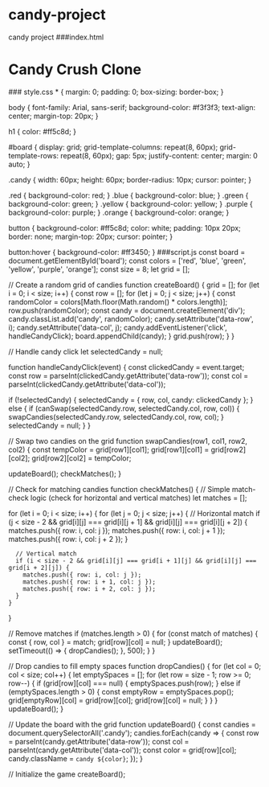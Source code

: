 # candy-project
candy project
###index.html
<!DOCTYPE html>
<html lang="en">
<head>
  <meta charset="UTF-8">
  <meta name="viewport" content="width=device-width, initial-scale=1.0">
  <title>Candy Crush Clone</title>
  <link rel="stylesheet" href="style.css">
</head>
<body>
  <h1>Candy Crush Clone</h1>
  <div id="board"></div>
  <script src="script.js"></script>
</body>
</html>
### style.css
* {
    margin: 0;
    padding: 0;
    box-sizing: border-box;
  }
  
  body {
    font-family: Arial, sans-serif;
    background-color: #f3f3f3;
    text-align: center;
    margin-top: 20px;
  }
  
  h1 {
    color: #ff5c8d;
  }
  
  #board {
    display: grid;
    grid-template-columns: repeat(8, 60px);
    grid-template-rows: repeat(8, 60px);
    gap: 5px;
    justify-content: center;
    margin: 0 auto;
  }
  
  .candy {
    width: 60px;
    height: 60px;
    border-radius: 10px;
    cursor: pointer;
  }
  
  .red { background-color: red; }
  .blue { background-color: blue; }
  .green { background-color: green; }
  .yellow { background-color: yellow; }
  .purple { background-color: purple; }
  .orange { background-color: orange; }
  
  button {
    background-color: #ff5c8d;
    color: white;
    padding: 10px 20px;
    border: none;
    margin-top: 20px;
    cursor: pointer;
  }
  
  button:hover {
    background-color: #ff3450;
  }
###script.js
const board = document.getElementById('board');
const colors = ['red', 'blue', 'green', 'yellow', 'purple', 'orange'];
const size = 8;
let grid = [];

// Create a random grid of candies
function createBoard() {
  grid = [];
  for (let i = 0; i < size; i++) {
    const row = [];
    for (let j = 0; j < size; j++) {
      const randomColor = colors[Math.floor(Math.random() * colors.length)];
      row.push(randomColor);
      const candy = document.createElement('div');
      candy.classList.add('candy', randomColor);
      candy.setAttribute('data-row', i);
      candy.setAttribute('data-col', j);
      candy.addEventListener('click', handleCandyClick);
      board.appendChild(candy);
    }
    grid.push(row);
  }
}

// Handle candy click
let selectedCandy = null;

function handleCandyClick(event) {
  const clickedCandy = event.target;
  const row = parseInt(clickedCandy.getAttribute('data-row'));
  const col = parseInt(clickedCandy.getAttribute('data-col'));

  if (!selectedCandy) {
    selectedCandy = { row, col, candy: clickedCandy };
  } else {
    if (canSwap(selectedCandy.row, selectedCandy.col, row, col)) {
      swapCandies(selectedCandy.row, selectedCandy.col, row, col);
    }
    selectedCandy = null;
  }
}

// Swap two candies on the grid
function swapCandies(row1, col1, row2, col2) {
  const tempColor = grid[row1][col1];
  grid[row1][col1] = grid[row2][col2];
  grid[row2][col2] = tempColor;

  updateBoard();
  checkMatches();
}

// Check for matching candies
function checkMatches() {
  // Simple match-check logic (check for horizontal and vertical matches)
  let matches = [];

  for (let i = 0; i < size; i++) {
    for (let j = 0; j < size; j++) {
      // Horizontal match
      if (j < size - 2 && grid[i][j] === grid[i][j + 1] && grid[i][j] === grid[i][j + 2]) {
        matches.push({ row: i, col: j });
        matches.push({ row: i, col: j + 1 });
        matches.push({ row: i, col: j + 2 });
      }

      // Vertical match
      if (i < size - 2 && grid[i][j] === grid[i + 1][j] && grid[i][j] === grid[i + 2][j]) {
        matches.push({ row: i, col: j });
        matches.push({ row: i + 1, col: j });
        matches.push({ row: i + 2, col: j });
      }
    }
  }

  // Remove matches
  if (matches.length > 0) {
    for (const match of matches) {
      const { row, col } = match;
      grid[row][col] = null;
    }
    updateBoard();
    setTimeout(() => {
      dropCandies();
    }, 500);
  }
}

// Drop candies to fill empty spaces
function dropCandies() {
  for (let col = 0; col < size; col++) {
    let emptySpaces = [];
    for (let row = size - 1; row >= 0; row--) {
      if (grid[row][col] === null) {
        emptySpaces.push(row);
      } else if (emptySpaces.length > 0) {
        const emptyRow = emptySpaces.pop();
        grid[emptyRow][col] = grid[row][col];
        grid[row][col] = null;
      }
    }
  }
  updateBoard();
}

// Update the board with the grid
function updateBoard() {
  const candies = document.querySelectorAll('.candy');
  candies.forEach(candy => {
    const row = parseInt(candy.getAttribute('data-row'));
    const col = parseInt(candy.getAttribute('data-col'));
    const color = grid[row][col];
    candy.className = `candy ${color}`;
  });
}

// Initialize the game
createBoard();
